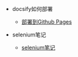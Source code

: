 <!-- - Note
  - [第一章节](第一章节.md)
  - [第二章节](第二章节.md)
  - [第三章节](第三章节.md) -->

- docsify如何部署
  - [部署到Github Pages](./docsify如何部署/部署流程.md)

- selenium笔记
  - [selenium笔记](./selenium笔记/selenium%20in%20python/read.md)
  
